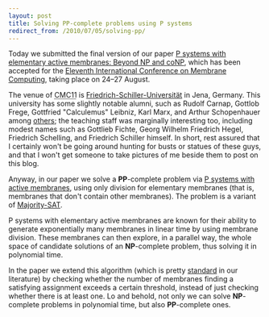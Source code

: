 ```yaml
---
layout: post
title: Solving PP-complete problems using P systems
redirect_from: /2010/07/05/solving-pp/
---
```


Today we submitted the final version of our paper <a href="https://doi.org/10.1007/978-3-642-18123-8_26">P systems with elementary active membranes: Beyond NP and coNP</a>, which has been accepted for the <a href="http://cmc11.uni-jena.de">Eleventh International Conference on Membrane Computing</a>, taking place on 24–27 August.

The venue of <abbr title="Eleventh International Conference on Membrane Computing">CMC11</abbr> is <a href="http://www.uni-jena.de">Friedrich-Schiller-Universität</a> in Jena, Germany. This university has some slightly notable alumni, such as Rudolf Carnap, Gottlob Frege, Gottfried "Calculemus" Leibniz, Karl Marx, and Arthur Schopenhauer among <a href="http://en.wikipedia.org/wiki/University_of_Jena#Notable_alumni">others</a>; the teaching staff was marginally interesting too, including modest names such as Gottlieb Fichte, Georg Wilhelm Friedrich Hegel, Friedrich Schelling, and Friedrich Schiller himself. In short, rest assured that I certainly won't be going around hunting for busts or statues of these guys, and that I won't get someone to take pictures of me beside them to post on this blog.

Anyway, in our paper we solve a <strong>PP</strong>-complete problem via <a href="http://citeseerx.ist.psu.edu/viewdoc/summary?doi=10.1.1.43.6198">P systems with active membranes</a>, using only division for elementary membranes (that is, membranes that don't contain other membranes). The problem is a variant of <a href="http://books.google.com/books?id=yJIMx9nXB6kC&pg=PA1090&dq=%22majority+sat%22&hl=en&ei=-EQyTKW4OdfgsAaC2uzNBA&sa=X&oi=book_result&ct=result&resnum=4&ved=0CDQQ6AEwAw#v=onepage&q=%22majority%20sat%22&f=false">Majority-SAT</a>.

P systems with elementary active membranes are known for their ability to generate exponentially many membranes in linear time by using membrane division. These membranes can then explore, in a parallel way, the whole space of candidate solutions of an <strong>NP</strong>-complete problem, thus solving it in polynomial time.

In the paper we extend this algorithm (which is pretty <a href="http://citeseerx.ist.psu.edu/viewdoc/summary?doi=10.1.1.29.1987">standard</a> in our literature) by checking whether the number of membranes finding a satisfying assignment exceeds a certain threshold, instead of just checking whether there is at least one. Lo and behold, not only we can solve <strong>NP</strong>-complete problems in polynomial time, but also <strong>PP</strong>-complete ones.
